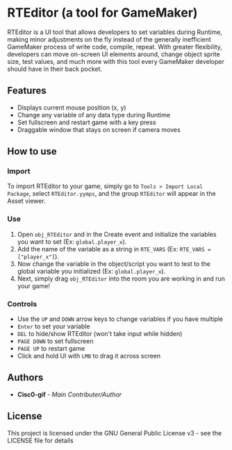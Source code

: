 # RTEditor (a tool for GameMaker)

RTEditor is a UI tool that allows developers to set variables during Runtime, making minor adjustments on the fly instead of the generally inefficient GameMaker process of write code, compile, repeat. With greater flexibility, developers can move on-screen UI elements around, change object sprite size, test values, and much more with this tool every GameMaker developer should have in their back pocket.

## Features
* Displays current mouse position (x, y)
* Change any variable of any data type during Runtime
* Set fullscreen and restart game with a key press
* Draggable window that stays on screen if camera moves

## How to use

### Import
To import RTEditor to your game, simply go to ``` Tools > Import Local Package ```, select ```RTEditor.yymps```, and the group ```RTEditor``` will appear in the Asset viewer.

### Use
1. Open ```obj_RTEditor``` and in the Create event and initialize the variables you want to set (Ex: ```global.player_x```). 
2. Add the name of the variable as a string in ```RTE_VARS``` (Ex: ```RTE_VARS = ["player_x"]```).
3. Now change the variable in the object/script you want to test to the global variable you initialized (Ex: ```global.player_x```).
4. Next, simply drag ```obj_RTEditor``` into the room you are working in and run your game!

### Controls
* Use the ```UP``` and ```DOWN``` arrow keys to change variables if you have multiple
* ```Enter``` to set your variable
* ```DEL``` to hide/show RTEditor (won't take input while hidden)
* ```PAGE DOWN``` to set fullscreen
* ```PAGE UP``` to restart game
* Click and hold UI with ```LMB``` to drag it across screen

## Authors

* **Cisc0-gif** - *Main Contributer/Author*

## License

This project is licensed under the GNU General Public License v3 - see the LICENSE file for details

